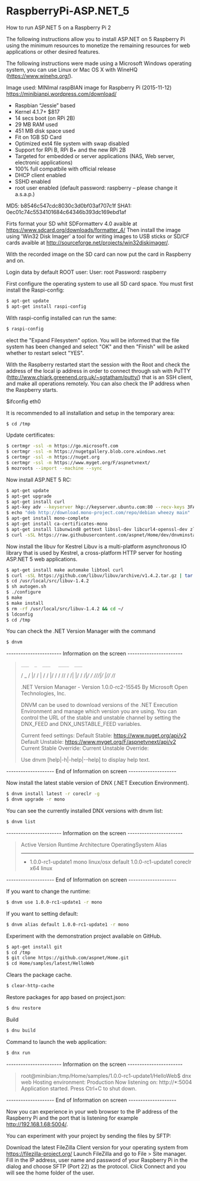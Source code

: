 # RaspberryPi-ASP.NET_5
How to run ASP.NET 5 on a Raspberry Pi 2

The following instructions allow you to install ASP.NET on 5 Raspberry Pi using the minimum resources to monetize the remaining resources for web applications or other desired features.

The following instructions were made using a Microsoft Windows operating system, you can use Linux or Mac OS X with WineHQ (https://www.winehq.org/).

Image used: MINImal raspBIAN image for Raspberry Pi (2015-11-12)
https://minibianpi.wordpress.com/download/
   * Raspbian “Jessie” based
   * Kernel 4.1.7+ $817
   * 14 secs boot (on RPi 2B)
   * 29 MB RAM used
   * 451 MB disk space used
   * Fit on 1GB SD Card
   * Optimized ext4 file system with swap disabled
   * Support for RPi B, RPi B+ and the new RPi 2B
   * Targeted for embedded or server applications (NAS, Web server, electronic applications)
   * 100% full compatbile with official release
   * DHCP client enabled
   * SSHD enabled
   * root user enabled (default password: raspberry – please change it a.s.a.p.)

MD5: b8546c547cdc8030c3d0bf03af707c1f
SHA1: 0ec01c74c5534101684c64346b393dc169ebd1af
   
 
Firts format your SD whit SDFormatterv 4.0 avaible at https://www.sdcard.org/downloads/formatter_4/
Then install the image using 'Win32 Disk Imager' a tool for writing images to USB sticks or SD/CF cards avaible at http://sourceforge.net/projects/win32diskimager/.

With the recorded image on the SD card can now put the card in Raspberry and on.

Login data by default ROOT user:
User: root
Password: raspberry

First configure the operating system to use all SD card space. You must first install the Raspi-config:

```sh
$ apt-get update
$ apt-get install raspi-config
```

With raspi-config installed can run the same:

```sh
$ raspi-config
```
elect the "Expand Filesystem" option. You will be informed that the file system has been changed and select "OK" and then "Finish" will be asked whether to restart select "YES".

With the Raspberry restarted start the session with the Root and check the address of the local ip address in order to connect through ssh with PuTTY (http://www.chiark.greenend.org.uk/~sgtatham/putty/) that is an SSH client, and make all operations remotely. You can also check the IP address when the Raspberry starts.

$ifconfig eth0

It is recommended to all installation and setup in the temporary area:

```sh
$ cd /tmp
```
Update certificates:

```sh
$ certmgr -ssl -m https://go.microsoft.com
$ certmgr -ssl -m https://nugetgallery.blob.core.windows.net
$ certmgr -ssl -m https://nuget.org
$ certmgr -ssl -m https://www.myget.org/F/aspnetvnext/
$ mozroots --import --machine --sync
```

Now install ASP.NET 5 RC:
```sh
$ apt-get update
$ apt-get upgrade
$ apt-get install curl
$ apt-key adv --keyserver hkp://keyserver.ubuntu.com:80 --recv-keys 3FA7E0328081BFF6A14DA29AA6A19B38D3D831EF
$ echo "deb http://download.mono-project.com/repo/debian wheezy main" | tee /etc/apt/sources.list.d/mono-xamarin.list
$ apt-get install mono-complete
$ apt-get install ca-certificates-mono
$ apt-get install libunwind8 gettext libssl-dev libcurl4-openssl-dev zlib1g libicu-dev uuid-dev unzip
$ curl -sSL https://raw.githubusercontent.com/aspnet/Home/dev/dnvminstall.sh | DNX_BRANCH=dev sh && source ~/.dnx/dnvm/dnvm.sh
```

Now install the libuv for Kestrel
Libuv is a multi-platform asynchronous IO library that is used by Kestrel, a cross-platform HTTP server for hosting ASP.NET 5 web applications.

```sh
$ apt-get install make automake libtool curl
$ curl -sSL https://github.com/libuv/libuv/archive/v1.4.2.tar.gz | tar zxfv - -C /usr/local/src
$ cd /usr/local/src/libuv-1.4.2
$ sh autogen.sh
$ ./configure
$ make
$ make install
$ rm -rf /usr/local/src/libuv-1.4.2 && cd ~/
$ ldconfig
$ cd /tmp
```

You can check the .NET Version Manager with the command
```sh
$ dnvm
```

----------------------- Information on the screen -----------------------
>     ___  _  ___   ____  ___
>    / _ \/ |/ / | / /  |/  /
>   / // /    /| |/ / /|_/ /
>  /____/_/|_/ |___/_/  /_/
>
> .NET Version Manager - Version 1.0.0-rc2-15545
> By Microsoft Open Technologies, Inc.
>
> DNVM can be used to download versions of the .NET Execution Environment and manage which version you are using.
> You can control the URL of the stable and unstable channel by setting the DNX_FEED and DNX_UNSTABLE_FEED variables.
>
> Current feed settings:
> Default Stable: https://www.nuget.org/api/v2
> Default Unstable: https://www.myget.org/F/aspnetvnext/api/v2
> Current Stable Override: <none>
> Current Unstable Override: <none>
>
> Use dnvm [help|-h|-help|--help]  to display help text.
>

-------------------- End of Information on screen --------------------

Now install the latest stable version of DNX (.NET Execution Environment).
```sh
$ dnvm install latest -r coreclr -g
$ dnvm upgrade -r mono
```

You can see the currently installed DNX versions with dnvm list:
```sh
$ dnvm list
```

----------------------- Information on the screen -----------------------
>
> Active Version              Runtime Architecture OperatingSystem Alias
> ------ -------              ------- ------------ --------------- -----
>   *    1.0.0-rc1-update1    mono                 linux/osx       default
>        1.0.0-rc1-update1    coreclr x64          linux
> 
> 

-------------------- End of Information on screen --------------------

If you want to change the runtime:
```sh
$ dnvm use 1.0.0-rc1-update1 -r mono
```

If you want to setting default:

```sh
$ dnvm alias default 1.0.0-rc1-update1 -r mono
```

Experiment with the demonstration project available on GitHub.

```sh
$ apt-get install git
$ cd /tmp
$ git clone https://github.com/aspnet/Home.git
$ cd Home/samples/latest/HelloWeb
```

Clears the package cache.
```sh
$ clear-http-cache
```

Restore packages for app based on  project.json:
```sh
$ dnu restore
```

Build 
```sh
$ dnu build
```

Command to launch the web application:
```sh
$ dnx run
```
----------------------- Information on the screen -----------------------
>
> root@minibian:/tmp/Home/samples/1.0.0-rc1-update1/HelloWeb$ dnx web
> Hosting environment: Production
> Now listening on: http://*:5004
> Application started. Press Ctrl+C to shut down.
>

-------------------- End of Information on screen --------------------

Now you can experience in your web browser to the IP address of the Raspberry Pi and the port that is listening for example http://192.168.1.68:5004/.


You can experiment with your project by sending the files by SFTP:

Download the latest FileZilla Client version for your operating system from https://filezilla-project.org/
Launch FileZilla and go to File > Site manager.
Fill in the IP address, user name and password of your Raspberry Pi in the dialog and choose SFTP (Port 22) as the protocol.
Click Connect and you will see the home folder of the user.


